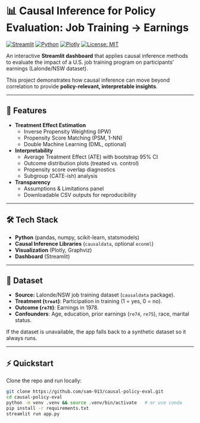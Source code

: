 # 📊 Causal Inference for Policy Evaluation: Job Training → Earnings

[![Streamlit](https://img.shields.io/badge/Streamlit-FF4B4B?logo=streamlit&logoColor=white)](https://streamlit.io/) 
[![Python](https://img.shields.io/badge/Python-3.9%2B-blue?logo=python&logoColor=white)](https://www.python.org/) 
[![Plotly](https://img.shields.io/badge/Plotly-239120?logo=plotly&logoColor=white)](https://plotly.com/) 
[![License: MIT](https://img.shields.io/badge/License-MIT-green.svg)](LICENSE)

An interactive **Streamlit dashboard** that applies causal inference methods to evaluate the impact of a U.S. job training program on participants’ earnings (Lalonde/NSW dataset).

This project demonstrates how causal inference can move beyond correlation to provide **policy-relevant, interpretable insights**.

---

## 🚀 Features
- **Treatment Effect Estimation**
  - Inverse Propensity Weighting (IPW)
  - Propensity Score Matching (PSM, 1-NN)
  - Double Machine Learning (DML, optional)
- **Interpretability**
  - Average Treatment Effect (ATE) with bootstrap 95% CI
  - Outcome distribution plots (treated vs. control)
  - Propensity score overlap diagnostics
  - Subgroup (CATE-ish) analysis
- **Transparency**
  - Assumptions & Limitations panel
  - Downloadable CSV outputs for reproducibility

---

## 🛠️ Tech Stack
- **Python** (pandas, numpy, scikit-learn, statsmodels)
- **Causal Inference Libraries** (`causaldata`, optional `econml`)
- **Visualization** (Plotly, Graphviz)
- **Dashboard** (Streamlit)

---

## 📂 Dataset
- **Source:** Lalonde/NSW job training dataset (`causaldata` package).
- **Treatment (`treat`)**: Participation in training (1 = yes, 0 = no).
- **Outcome (`re78`)**: Earnings in 1978.
- **Confounders**: Age, education, prior earnings (`re74`, `re75`), race, marital status.

If the dataset is unavailable, the app falls back to a synthetic dataset so it always runs.

---

## ⚡ Quickstart
Clone the repo and run locally:
```bash
git clone https://github.com/sam-913/causal-policy-eval.git
cd causal-policy-eval
python -m venv .venv && source .venv/bin/activate   # or use conda
pip install -r requirements.txt
streamlit run app.py
